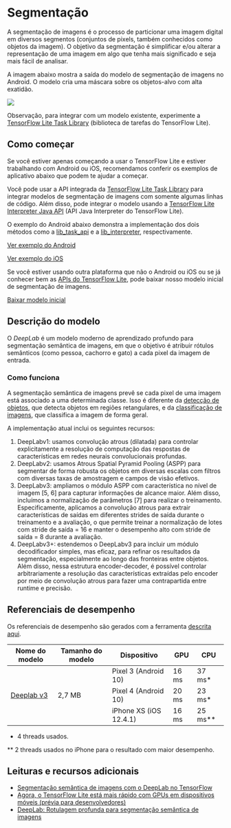 # Segmentação

A segmentação de imagens é o processo de particionar uma imagem digital em diversos segmentos (conjuntos de pixels, também conhecidos como objetos da imagem). O objetivo da segmentação é simplificar e/ou alterar a representação de uma imagem em algo que tenha mais significado e seja mais fácil de analisar.

A imagem abaixo mostra a saída do modelo de segmentação de imagens no Android. O modelo cria uma máscara sobre os objetos-alvo com alta exatidão.

<img src="images/segmentation.gif" class="attempt-right">

Observação, para integrar com um modelo existente, experimente a [TensorFlow Lite Task Library](https://www.tensorflow.org/lite/inference_with_metadata/task_library/image_segmenter) (biblioteca de tarefas do TensorFlow Lite).

## Como começar

Se você estiver apenas começando a usar o TensorFlow Lite e estiver trabalhando com Android ou iOS, recomendamos conferir os exemplos de aplicativo abaixo que podem te ajudar a começar.

Você pode usar a API integrada da [TensorFlow Lite Task Library](../../inference_with_metadata/task_library/image_segmenter) para integrar modelos de segmentação de imagens com somente algumas linhas de código. Além disso, pode integrar o modelo usando a [TensorFlow Lite Interpreter Java API](../../guide/inference#load_and_run_a_model_in_java) (API Java Interpreter do TensorFlow Lite).

O exemplo do Android abaixo demonstra a implementação dos dois métodos como a [lib_task_api](https://github.com/tensorflow/examples/tree/master/lite/examples/image_segmentation/android/lib_task_api) e a [lib_interpreter](https://github.com/tensorflow/examples/tree/master/lite/examples/image_segmentation/android/lib_interpreter), respectivamente.

<a class="button button-primary" href="https://github.com/tensorflow/examples/tree/master/lite/examples/image_segmentation/android">Ver exemplo do Android</a>

<a class="button button-primary" href="https://github.com/tensorflow/examples/tree/master/lite/examples/image_segmentation/ios">Ver exemplo do iOS</a>

Se você estiver usando outra plataforma que não o Android ou iOS ou se já conhecer bem as <a href="https://www.tensorflow.org/api_docs/python/tf/lite">APIs do TensorFlow Lite</a>, pode baixar nosso modelo inicial de segmentação de imagens.

<a class="button button-primary" href="https://tfhub.dev/tensorflow/lite-model/deeplabv3/1/metadata/2?lite-format=tflite">Baixar modelo inicial</a>

## Descrição do modelo

O *DeepLab* é um modelo moderno de aprendizado profundo para segmentação semântica de imagens, em que o objetivo é atribuir rótulos semânticos (como pessoa, cachorro e gato) a cada pixel da imagem de entrada.

### Como funciona

A segmentação semântica de imagens prevê se cada pixel de uma imagem está associado a uma determinada classe. Isso é diferente da <a href="../object_detection/overview.md">detecção de objetos</a>, que detecta objetos em regiões retangulares, e da <a href="../image_classification/overview.md">classificação de imagens</a>, que classifica a imagem de forma geral.

A implementação atual inclui os seguintes recursos:

<ol>
  <li>DeepLabv1: usamos convolução atrous (dilatada) para controlar explicitamente a resolução de computação das respostas de características em redes neurais convolucionais profundas.</li>
  <li>DeepLabv2: usamos Atrous Spatial Pyramid Pooling (ASPP) para segmentar de forma robusta os objetos em diversas escalas com filtros com diversas taxas de amostragem e campos de visão efetivos.</li>
  <li>DeepLabv3: ampliamos o módulo ASPP com característica no nível de imagem [5, 6] para capturar informações de alcance maior. Além disso, incluímos a normalização de parâmetros [7] para realizar o treinamento. Especificamente, aplicamos a convolução atrous para extrair características de saídas em diferentes strides de saída durante o treinamento e a avaliação, o que permite treinar a normalização de lotes com stride de saída = 16 e manter o desempenho alto com stride de saída = 8 durante a avaliação.</li>
  <li>DeepLabv3+: estendemos o DeepLabv3 para incluir um módulo decodificador simples, mas eficaz, para refinar os resultados da segmentação, especialmente ao longo das fronteiras entre objetos. Além disso, nessa estrutura encoder-decoder, é possível controlar arbitrariamente a resolução das características extraídas pelo encoder por meio de convolução atrous para fazer uma contrapartida entre runtime e precisão.</li>
</ol>

## Referenciais de desempenho

Os referenciais de desempenho são gerados com a ferramenta [descrita aqui](https://www.tensorflow.org/lite/performance/benchmarks).

<table>
  <thead>
    <tr>
      <th>Nome do modelo</th>
      <th>Tamanho do modelo</th>
      <th>Dispositivo</th>
      <th>GPU</th>
      <th>CPU</th>
    </tr>
  </thead>
  <tr>
    <td rowspan="3">       <a href="https://tfhub.dev/tensorflow/lite-model/deeplabv3/1/metadata/2?lite-format=tflite">Deeplab v3</a>
</td>
    <td rowspan="3">       2,7 MB</td>
    <td>Pixel 3 (Android 10)</td>
    <td>16 ms</td>
    <td>37 ms*</td>
  </tr>
   <tr>
     <td>Pixel 4 (Android 10)</td>
    <td>20 ms</td>
    <td>23 ms*</td>
  </tr>
   <tr>
     <td>iPhone XS (iOS 12.4.1)</td>
     <td>16 ms</td>
    <td>25 ms**</td>
  </tr>
</table>

* 4 threads usados.

** 2 threads usados no iPhone para o resultado com maior desempenho.

## Leituras e recursos adicionais

<ul>
  <li><a href="https://ai.googleblog.com/2018/03/semantic-image-segmentation-with.html">Segmentação semântica de imagens com o DeepLab no TensorFlow</a></li>
  <li><a href="https://medium.com/tensorflow/tensorflow-lite-now-faster-with-mobile-gpus-developer-preview-e15797e6dee7">Agora, o TensorFlow Lite está mais rápido com GPUs em dispositivos móveis (prévia para desenvolvedores)</a></li>
  <li><a href="https://github.com/tensorflow/models/tree/master/research/deeplab">DeepLab: Rotulagem profunda para segmentação semântica de imagens</a></li>
</ul>
